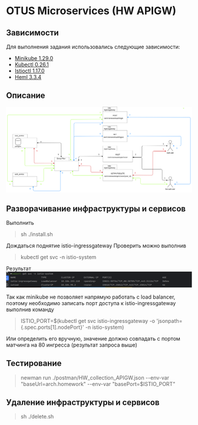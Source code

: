 # OTUS Microservices (HW APIGW)

## Зависимости

Для выполнения задания использовались следующие зависимости:

- [Minikube 1.29.0](https://github.com/kubernetes/minikube/releases/tag/v1.29.0)
- [Kubectl 0.26.1](https://github.com/kubernetes/kubectl/releases/tag/v0.26.1)
- [Istioctl 1.17.0](https://github.com/istio/istio/releases/tag/1.17.0)
- [Heml 3.3.4](https://github.com/helm/helm/releases/tag/v3.3.4)


## Описание
![arch_svcs](./img/arch.png)


## Разворачивание инфраструктуры и сервисов
Выполнить
> sh ./install.sh

Дождаться поднятие istio-ingressgateway
Проверить можно выполнив
> kubectl get svc -n istio-system 

Результат
![svc istio-ingress](./img/istio-ingress.png)

Так как minikube не позволяет напрямую работать c load balancer, поэтому необходимо записать порт доступа к istio-ingressgateway выполнив команду
> ISTIO_PORT=$(kubectl get svc istio-ingressgateway -o 'jsonpath={.spec.ports[1].nodePort}' -n istio-system)

Или определить его вручную, значение должно совпадать с портом матчинга на 80 ингресса (результат запроса выше)

## Тестирование
> newman run ./postman/HW_collection_APIGW.json --env-var "baseUrl=arch.homework" --env-var "basePort=$ISTIO_PORT"

## Удаление инфраструктуры и сервисов
> sh ./delete.sh